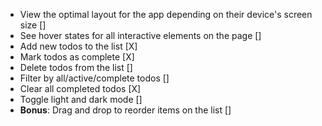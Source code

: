 - View the optimal layout for the app depending on their device's screen size []
- See hover states for all interactive elements on the page []
- Add new todos to the list [X]
- Mark todos as complete [X]
- Delete todos from the list []
- Filter by all/active/complete todos []
- Clear all completed todos [X]
- Toggle light and dark mode []
- **Bonus**: Drag and drop to reorder items on the list []